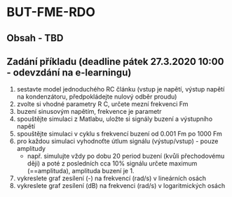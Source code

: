 ﻿# BUT-FME-RDO

## Obsah - TBD


## Zadání příkladu (deadline pátek 27.3.2020 10:00 - odevzdání na e-learningu)
1) sestavte model jednoduchého RC článku (vstup je napětí, výstup napětí na kondenzátoru, předpokládejte nulový odběr proudu)
1) zvolte si vhodné parametry R C, určete mezní frekvenci Fm
1) buzení sinusovým napětím, frekvence je parametr
1) spouštějte simulaci z Matlabu, uložte si signály buzení a výstupního napětí
1) spouštějte simulaci v cyklu s frekvencí buzení od 0.001 Fm po 1000 Fm
1) pro každou simulaci vyhodnoťte útlum signálu (výstup/vstup) - pouze amplitudy
    * např. simulujte vždy po dobu 20 period buzení (kvůli přechodovému ději) a poté z posledních cca 10% signálu určete maximum   (==amplituda), amplituda buzení je 1.
1) vykreslete graf zesílení (-) na frekvencí (rad/s) v lineárních osách
1) vykreslete graf zesílení (dB) na frekvenci (rad/s) v logaritmických osách
   
